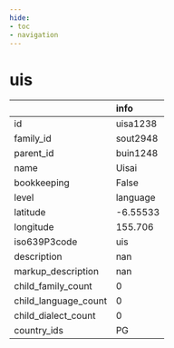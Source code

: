 ```yaml
---
hide:
- toc
- navigation
---
```

# uis
|                      | info     |
|:---------------------|:---------|
| id                   | uisa1238 |
| family_id            | sout2948 |
| parent_id            | buin1248 |
| name                 | Uisai    |
| bookkeeping          | False    |
| level                | language |
| latitude             | -6.55533 |
| longitude            | 155.706  |
| iso639P3code         | uis      |
| description          | nan      |
| markup_description   | nan      |
| child_family_count   | 0        |
| child_language_count | 0        |
| child_dialect_count  | 0        |
| country_ids          | PG       |